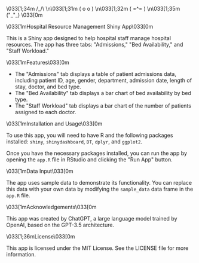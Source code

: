 \033[1;34m    /\_/\  \n\033[1;31m   ( o   o ) \n\033[1;32m  (   =^=   ) \n\033[1;35m   (\"\_\"_)  \033[0m

\033[1mHospital Resource Management Shiny App\033[0m

This is a Shiny app designed to help hospital staff manage hospital resources. The app has three tabs: "Admissions," "Bed Availability," and "Staff Workload."

\033[1mFeatures\033[0m

- The "Admissions" tab displays a table of patient admissions data, including patient ID, age, gender, department, admission date, length of stay, doctor, and bed type.
- The "Bed Availability" tab displays a bar chart of bed availability by bed type.
- The "Staff Workload" tab displays a bar chart of the number of patients assigned to each doctor.

\033[1mInstallation and Usage\033[0m

To use this app, you will need to have R and the following packages installed: `shiny`, `shinydashboard`, `DT`, `dplyr`, and `ggplot2`.

Once you have the necessary packages installed, you can run the app by opening the `app.R` file in RStudio and clicking the "Run App" button.

\033[1mData Input\033[0m

The app uses sample data to demonstrate its functionality. You can replace this data with your own data by modifying the `sample_data` data frame in the `app.R` file.

\033[1mAcknowledgements\033[0m

This app was created by ChatGPT, a large language model trained by OpenAI, based on the GPT-3.5 architecture.

\033[1;36mLicense\033[0m

This app is licensed under the MIT License. See the LICENSE file for more information.
